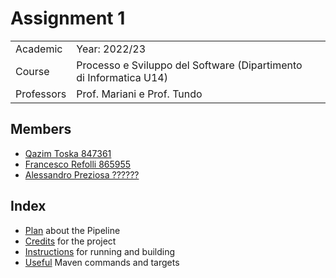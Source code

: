# Assignment 1

||||
| ---- | ---- | ---- |
| Academic | Year: 2022/23 |
| Course | Processo e Sviluppo del Software (Dipartimento di Informatica U14) |
| Professors | Prof. Mariani e Prof. Tundo |

## Members

- [Qazim Toska 847361](https://github.com/qazimtoska)
- [Francesco Refolli 865955](https://github.com/frefolli)
- [Alessandro Preziosa ??????](https://github.com/AAAlessandroP)

## Index

 - [Plan](PIPELINE.md) about the Pipeline
 - [Credits](CREDITS.md) for the project
 - [Instructions](INSTRUCTIONS.md) for running and building
 - [Useful](MAVEN.md) Maven commands and targets